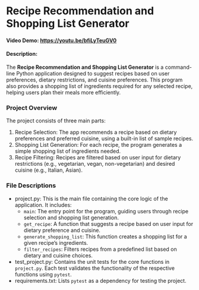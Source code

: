 # Recipe Recommendation and Shopping List Generator

#### Video Demo:  https://youtu.be/bfiLyTeuGV0

#### Description:
The **Recipe Recommendation and Shopping List Generator** is a command-line Python application designed to suggest recipes based on user preferences, dietary restrictions, and cuisine preferences. This program also provides a shopping list of ingredients required for any selected recipe, helping users plan their meals more efficiently.

### Project Overview
The project consists of three main parts:

1. Recipe Selection: The app recommends a recipe based on dietary preferences and preferred cuisine, using a built-in list of sample recipes.
2. Shopping List Generation: For each recipe, the program generates a simple shopping list of ingredients needed.
3. Recipe Filtering: Recipes are filtered based on user input for dietary restrictions (e.g., vegetarian, vegan, non-vegetarian) and desired cuisine (e.g., Italian, Asian).

### File Descriptions
- project.py: This is the main file containing the core logic of the application. It includes:
  - `main`: The entry point for the program, guiding users through recipe selection and shopping list generation.
  - `get_recipe`: A function that suggests a recipe based on user input for dietary preference and cuisine.
  - `generate_shopping_list`: This function creates a shopping list for a given recipe’s ingredients.
  - `filter_recipes`: Filters recipes from a predefined list based on dietary and cuisine choices.
- test_project.py: Contains the unit tests for the core functions in `project.py`. Each test validates the functionality of the respective functions using `pytest`.
- requirements.txt: Lists `pytest` as a dependency for testing the project.


